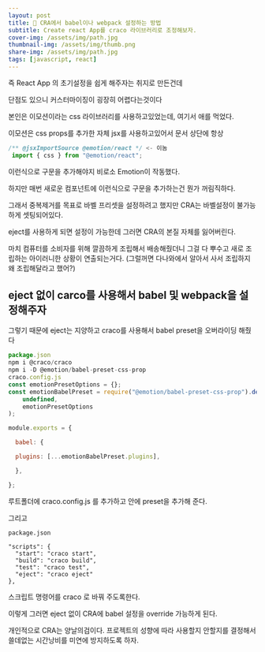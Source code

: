 ```yaml
---
layout: post
title: 🤞 CRA에서 babel이나 webpack 설정하는 방법
subtitle: Create react App를 craco 라이브러리로 조정해보자.
cover-img: /assets/img/path.jpg
thumbnail-img: /assets/img/thumb.png
share-img: /assets/img/path.jpg
tags: [javascript, react]
---
```


즉 React App 의 초기설정을 쉽게 해주자는 취지로 만든건데

단점도 있으니 커스터마이징이 굉장히 어렵다는것이다

본인은 이모션이라는 css 라이브러리를 사용하고있었는데, 여기서 애를 먹었다.

이모션은 css props를 추가한 자체 jsx를 사용하고있어서 문서 상단에 항상


```javascript
/** @jsxImportSource @emotion/react */ <- 이놈
 import { css } from "@emotion/react";
```

이런식으로 구문을 추가해야지 비로소 Emotion이 작동했다.

하지만 매번 새로운 컴포넌트에 이런식으로 구문을 추가하는건 뭔가 꺼림직하다.

그래서 중복제거를 목표로 바벨 프리셋을 설정하려고 했지만 CRA는 바벨설정이 불가능하게 셋팅되어있다.

eject를 사용하게 되면 설정이 가능한데 그러면 CRA의 본질 자체를 잃어버린다.

마치 컴퓨터를 소비자를 위해 깔끔하게 조립해서 배송해줬더니 그걸 다 뿌수고 새로 조립하는 아이러니한 상황이 연출되는거다. 
(그럴꺼면 다나와에서 알아서 사서 조립하지 왜 조립해달라고 했어?)

## eject 없이 carco를 사용해서 babel 및 webpack을 설정해주자

그렇기 때문에 eject는 지양하고 craco를 사용해서 babel preset을 오버라이딩 해줬다

```javascript
package.json
npm i @craco/craco
npm i -D @emotion/babel-preset-css-prop
craco.config.js
const emotionPresetOptions = {};
const emotionBabelPreset = require("@emotion/babel-preset-css-prop").default(
    undefined,
    emotionPresetOptions
);
```

```javascript
module.exports = {

  babel: {

  plugins: [...emotionBabelPreset.plugins],

  },

};
```

루트폴더에 craco.config.js 를 추가하고 안에 preset을 추가해 준다.

그리고

```
package.json

"scripts": {
  "start": "craco start",
  "build": "craco build",
  "test": "craco test",
  "eject": "craco eject"
},
```

스크립트 명령어를 craco 로 바꿔 주도록한다.

이렇게 그러면 eject 없이 CRA에 babel 설정을 override 가능하게 된다.

개인적으로 CRA는 양날의검이다. 프로젝트의 성향에 따라 사용할지 안할지를 결정해서 쓸데없는 시간낭비를 미연에 방지하도록 하자.
